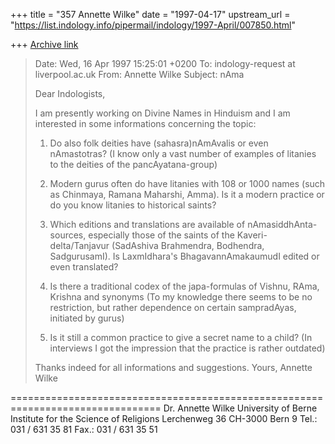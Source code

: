 +++
title = "357 Annette Wilke"
date = "1997-04-17"
upstream_url = "https://list.indology.info/pipermail/indology/1997-April/007850.html"

+++
[Archive link](https://list.indology.info/pipermail/indology/1997-April/007850.html)

>Date: Wed, 16 Apr 1997 15:25:01 +0200
>To: indology-request at liverpool.ac.uk
>From: Annette Wilke <wilke at theol.unibe.ch>
>Subject: nAma
>
>Dear Indologists,
>
>I am presently working on Divine Names in Hinduism and I am interested in
some informations concerning the topic:
>
>1) Do also folk deities have (sahasra)nAmAvalis or even nAmastotras? (I
know only a vast number of examples of litanies to the deities of the
pancAyatana-group)
>
>2) Modern gurus often do have litanies with 108 or 1000 names (such as
Chinmaya, Ramana Maharshi, Amma). Is it a modern practice or do you know
litanies to historical saints?
>
>3) Which editions and translations are available of nAmasiddhAnta-sources,
especially those of the saints of the Kaveri-delta/Tanjavur (SadAshiva
Brahmendra, Bodhendra, SadgurusamI). Is LaxmIdhara's BhagavannAmakaumudI
edited or even translated?
>
>4) Is there a traditional codex of the japa-formulas of Vishnu, RAma,
Krishna and synonyms (To my knowledge there seems to be no restriction, but
rather dependence on certain sampradAyas, initiated by gurus) 
>
>5) Is it still a common practice to give a secret name to a child? (In
interviews I got the impression that the practice is rather outdated)
>
>Thanks indeed for all informations and suggestions.
>Yours, Annette Wilke
>
================================================================================
Dr. Annette Wilke
University of Berne
Institute for the Science of Religions
Lerchenweg 36
CH-3000 Bern 9
Tel.: 031 / 631 35 81  Fax.: 031 / 631 35 51






